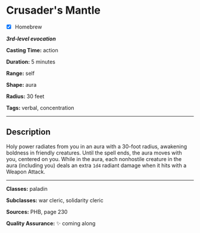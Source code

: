 # Crusader's Mantle

- [x] Homebrew

***3rd-level evocation***

**Casting Time:** action

**Duration:** 5 minutes

**Range:** self

**Shape:** aura

**Radius:** 30 feet

**Tags:** verbal, concentration

---

## Description
Holy power radiates from you in an aura with a 30-foot radius, awakening boldness in friendly creatures.
Until the spell ends, the aura moves with you, centered on you.
While in the aura, each nonhostile creature in the aura (including you) deals an extra `1d4` radiant damage when it hits with a Weapon Attack.

---

**Classes:** paladin

**Subclasses:** war cleric, solidarity cleric

**Sources:** PHB, page 230

**Quality Assurance:** :sparkles: coming along
